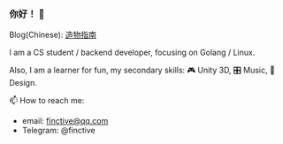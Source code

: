 ### 你好！ 👋

Blog(Chinese): [造物指南](http://finctive.com/) 

I am a CS student / backend developer, focusing on Golang / Linux.

Also, I am a learner for fun, my secondary skills: 🎮 Unity 3D, 🎛 Music, 🌱 Design.

📫 How to reach me:
- email: finctive@qq.com
- Telegram: @finctive

